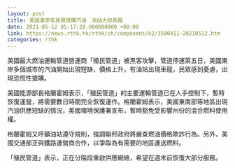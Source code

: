 ```yaml
---
layout: post
title: 美國東岸有民眾搶購汽油　油站大排長龍
date: 2021-05-12 05:17:28.000000000 +08:00
link: https://news.rthk.hk/rthk/ch/component/k2/1590411-20210512.htm
categories: rthk
---
```


美國最大燃油運輸管道營運商「殖民管道」被黑客攻擊，管道停運第五日，美國東岸多個城市的汽油開始出現短缺，價格上升，有油站出現車龍，民眾感到憂慮，出現恐慌性搶購。

美國能源部長格蘭霍姆表示，「殖民管道」的主要運輸管道已在人手控制下，暫時恢復運營，將需要數日時間完全恢復運作。格蘭霍姆表示，美國東南部等地區出現汽油供應短缺的情況，美國環境保護署宣布，暫時豁免受影響州份的混合燃料使用權。

格蘭霍姆又呼籲油站遵守規則，強調聯邦政府將嚴查燃油價格欺詐行為。另外，美國交通部正與鐵路運營商合作，以爭取為有需要的地區運送燃料。

「殖民管道」表示，正在分階段重啟供應網絡，希望在週末前恢復大部分服務。
